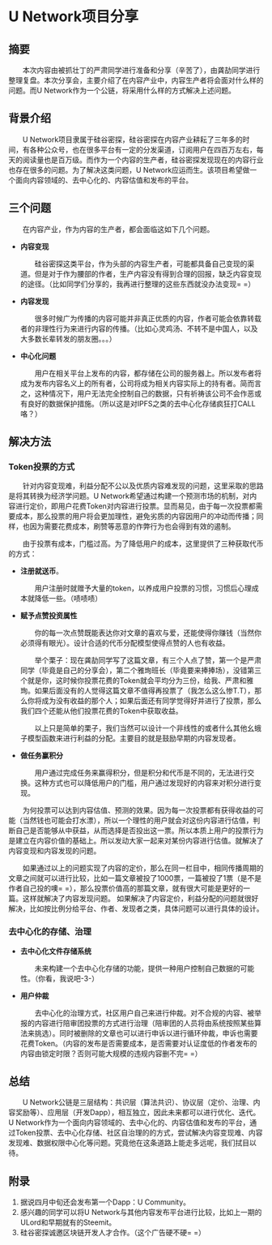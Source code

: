 # U Network项目分享

## 摘要

&emsp;&emsp;本次内容由被抓壮丁的严肃同学进行准备和分享（辛苦了），由龚劼同学进行整理复盘。本次分享会，主要介绍了在内容产业中，内容生产者将会面对什么样的问题。而U Network作为一个公链，将采用什么样的方式解决上述问题。

## 背景介绍


&emsp;&emsp;U Network项目隶属于硅谷密探，硅谷密探在内容产业耕耘了三年多的时间，有各种公众号，也在很多平台有一定的分发渠道，订阅用户在四百万左右，每天的阅读量也是百万级。而作为一个内容的生产者，硅谷密探发现现在的内容行业也存在很多的问题。为了解决这类问题，U Network应运而生。该项目希望做一个面向内容领域的、去中心化的、内容估值和发布的平台。

## 三个问题

&emsp;&emsp;在内容产业，作为内容的生产者，都会面临这如下几个问题。

- **内容变现**

	&emsp;&emsp;硅谷密探这类平台，作为头部的内容生产者，可能都具备自己变现的渠道。但是对于作为腰部的作者，生产内容没有得到合理的回报，缺乏内容变现的途径。（比如同学们分享的，我再进行整理的这些东西就没办法变现= =）

- **内容发现**

	&emsp;&emsp;很多时候广为传播的内容可能并非真正优质的内容，作者可能会依靠转载者的非理性行为来进行内容的传播。（比如心灵鸡汤、不转不是中国人，以及大多数长辈转发的朋友圈。。。）

- **中心化问题**
 
	&emsp;&emsp;用户在相关平台上发布的内容，都存储在公司的服务器上。所以发布者将成为发布内容名义上的所有者，公司将成为相关内容实际上的持有者。简而言之，这种情况下，用户无法完全控制自己的数据，只有祈祷该公司不会作恶或有良好的数据保护措施。（所以这是对IPFS之类的去中心化存储疯狂打CALL咯？）

## 解决方法

### Token投票的方式

&emsp;&emsp;针对内容变现难，利益分配不公以及优质内容难发现的问题，这里采取的思路是将其转换为经济学问题。U Network希望通过构建一个预测市场的机制，对内容进行定价，即用户花费Token对内容进行投票。显而易见，由于每一次投票都需要成本，那么投票的用户将会更加理性，避免劣质的内容因用户的冲动而传播；同样，也因为需要花费成本，刷赞等恶意的作弊行为也会得到有效的遏制。

&emsp;&emsp;由于投票有成本，门槛过高。为了降低用户的成本，这里提供了三种获取代币的方式：

- **注册就送币**。
	
	&emsp;&emsp;用户注册时就赠予大量的token，以养成用户投票的习惯，习惯后心理成本就降低一些。（啧啧啧）

- **赋予点赞投资属性**

	&emsp;&emsp;你的每一次点赞既能表达你对文章的喜欢与爱，还能使得你赚钱（当然你必须得有眼光）。设计合适的代币分配模型使得点赞的人也有收益。

	&emsp;&emsp;举个栗子：现在龚劼同学写了这篇文章，有三个人点了赞，第一个是严肃同学（毕竟是自己的分享会），第二个雅珣班长（毕竟要来捧捧场），没错第三个就是你，这时候你投票花费的Token就会平均分为三份，给我、严肃和雅珣。如果后面没有的人觉得这篇文章不值得再投票了（我怎么这么惨T.T），那么你将成为没有收益的那个人；如果后面还有同学觉得好并进行了投票，那么我们四个还能从他们投票花费的Token中获取收益。

	&emsp;&emsp;以上只是简单的栗子，我们当然可以设计一个非线性的或者什么其他幺蛾子模型函数来进行利益的分配。主要目的就是鼓励早期的内容发现者。

- **做任务赢积分**

	&emsp;&emsp;用户通过完成任务来赢得积分，但是积分和代币是不同的，无法进行交换。这种方式也可以降低用户的门槛，用户通过发现好的内容来对积分进行变现。

&emsp;&emsp;为何投票可以达到内容估值、预测的效果。因为每一次投票都有获得收益的可能（当然钱也可能会打水漂），所以一个理性的用户就会对这份内容进行估值，判断自己是否能够从中获益，从而选择是否投出这一票。所以本质上用户的投票行为是建立在内容价值的基础上。所以发动大家一起来对某份内容进行估值。就解决了内容变现和内容发现的问题。

&emsp;&emsp;如果通过以上的问题实现了内容的定价，那么在同一栏目中，相同传播周期的文章之间就可以进行比较，比如一篇文章被投了1000票，一篇被投了1票（是不是作者自己投的噢= =），那么投票价值高的那篇文章，就有很大可能是更好的一篇。这样就解决了内容发现问题。
如果解决了内容定价，利益分配的问题就很好解决，比如按比例分给平台、作者、发现者之类，具体问题可以进行具体的设计。

### 去中心化的存储、治理

- **去中心化文件存储系统**

	&emsp;&emsp;未来构建一个去中心化存储的功能，提供一种用户控制自己数据的可能性。（你看，我说吧-3-）

- **用户仲裁**

	&emsp;&emsp;去中心化的治理方式，社区用户自己来进行仲裁。对不合规的内容、被举报的内容进行陪审团投票的方式进行治理（陪审团的人员将由系统按照某些算法来挑选）。同时被删除的文章也可以进行申诉以进行循环仲裁，申诉也需要花费Token。（内容的发布是否需要成本，是否需要对认证度低的作者发布的内容由锁定时限？否则可能大规模的违规内容删不完= =）

## 总结

&emsp;&emsp;U Network公链是三层结构：共识层（算法共识）、协议层（定价、治理、内容奖励等）、应用层（开发Dapp），相互独立，因此未来都可以进行优化、迭代。U Network作为一个面向内容领域的、去中心化的、内容估值和发布的平台，通过Token投票、去中心化存储、社区自治理的的方式，尝试解决内容变现难、内容发现难、数据权限中心化等问题。究竟他在这条道路上能走多远呢，我们拭目以待。

## 附录

1. 据说四月中旬还会发布第一个Dapp：U Community。
2. 感兴趣的同学可以将U Network与其他内容发布平台进行比较，比如上一期的ULord和早期就有的Steemit。
3. 硅谷密探诚邀区块链开发人才合作。（这个广告硬不硬= =）